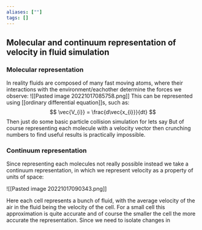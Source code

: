 ```yaml
---
aliases: [""]
tags: []
---
```


## Molecular and continuum representation of velocity in fluid simulation

### Molecular representation

In reality fluids are composed of many fast moving atoms, where their interactions with the environment/eachother determine the forces we observe:
![[Pasted image 20221017085758.png]]
This can be represented using [[ordinary differential equation]]s, such as:
$$ \vec{V_{i}} = \frac{d\vec{x_{i}}}{dt} $$
Then just do some basic particle collision simulation for lets say 
But of course representing each molecule with a velocity vector then crunching numbers to find useful results is practically impossible.


### Continuum representation
Since representing each molecules not really possible instead we take a continuum representation, in which we represent velocity as a property of units of space:

![[Pasted image 20221017090343.png]]

Here each cell represents a bunch of fluid, with the average velocity of the air in the fluid being the velocity of the cell. For a small cell this approximation is quite accurate and of course the smaller the cell the more accurate the representation.
Since we need to isolate changes in 